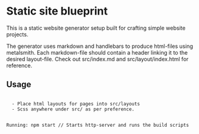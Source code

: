 # Static site blueprint

This is a static website generator setup built for crafting simple website projects.

The generator uses markdown and handlebars to produce html-files using metalsmith. Each markdown-file should contain a header linking it to the desired layout-file. Check out src/index.md and src/layout/index.html for reference.

## Usage

<code>
  - Place html layouts for pages into src/layouts
  - Scss anywhere under src/ as per preference.

  Running:
  npm start // Starts http-server and runs the build scripts
</code>